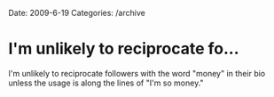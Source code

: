 Date: 2009-6-19
Categories: /archive

# I'm unlikely to reciprocate fo...

I'm unlikely to reciprocate followers with the word "money" in their bio unless the usage is along the lines of "I'm so money."
